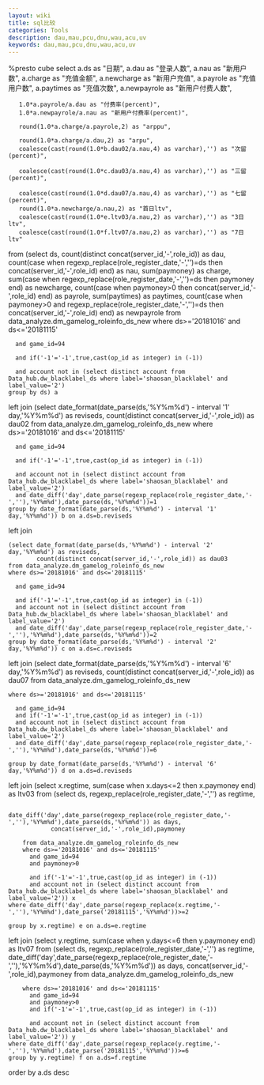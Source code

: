 ```yaml
---
layout: wiki
title: sql比较
categories: Tools
description: dau,mau,pcu,dnu,wau,acu,uv
keywords: dau,mau,pcu,dnu,wau,acu,uv
---
```

%presto 
cube
select a.ds as "日期",
	   a.dau as "登录人数",
	   a.nau as "新用户数",
	   a.charge as "充值金额",
	   a.newcharge as "新用户充值",
	   a.payrole as "充值用户数",
	   a.paytimes as "充值次数",
	   a.newpayrole as "新用户付费人数",

	   1.0*a.payrole/a.dau as "付费率(percent)",
	   1.0*a.newpayrole/a.nau as "新用户付费率(percent)",

	   round(1.0*a.charge/a.payrole,2) as "arppu",

	   round(1.0*a.charge/a.dau,2) as "arpu",
	   coalesce(cast(round(1.0*b.dau02/a.nau,4) as varchar),'') as "次留(percent)",

	   coalesce(cast(round(1.0*c.dau03/a.nau,4) as varchar),'') as "三留(percent)",

	   coalesce(cast(round(1.0*d.dau07/a.nau,4) as varchar),'') as "七留(percent)",
	   round(1.0*a.newcharge/a.nau,2) as "首日ltv",
	   coalesce(cast(round(1.0*e.ltv03/a.nau,2) as varchar),'') as "3日ltv",
	   coalesce(cast(round(1.0*f.ltv07/a.nau,2) as varchar),'') as "7日ltv"
from
	(select ds,
			count(distinct concat(server_id,'-',role_id)) as dau,
			count(case when regexp_replace(role_register_date,'-','')=ds then concat(server_id,'-',role_id) end) as nau,
			sum(paymoney) as charge,
			sum(case when regexp_replace(role_register_date,'-','')=ds then paymoney end) as newcharge, 
			count(case when paymoney>0 then concat(server_id,'-',role_id) end) as payrole,
			sum(paytimes) as paytimes,
			count(case when paymoney>0 and regexp_replace(role_register_date,'-','')=ds then concat(server_id,'-',role_id) end) as newpayrole
	from data_analyze.dm_gamelog_roleinfo_ds_new
	where ds>='20181016' and ds<='20181115'

	  and game_id=94

	  and if('-1'='-1',true,cast(op_id as integer) in (-1))

	  and account not in (select distinct account from Data_hub.dw_blacklabel_ds where label='shaosan_blacklabel' and label_value='2')
	group by ds) a
left join
	(select date_format(date_parse(ds,'%Y%m%d') - interval '1' day,'%Y%m%d') as reviseds,
			count(distinct concat(server_id,'-',role_id)) as dau02
	from data_analyze.dm_gamelog_roleinfo_ds_new
	where ds>='20181016' and ds<='20181115'

	  and game_id=94

	  and if('-1'='-1',true,cast(op_id as integer) in (-1))

	  and account not in (select distinct account from Data_hub.dw_blacklabel_ds where label='shaosan_blacklabel' and label_value='2')
	  and date_diff('day',date_parse(regexp_replace(role_register_date,'-',''),'%Y%m%d'),date_parse(ds,'%Y%m%d'))=1
	group by date_format(date_parse(ds,'%Y%m%d') - interval '1' day,'%Y%m%d')) b on a.ds=b.reviseds
left join

	(select date_format(date_parse(ds,'%Y%m%d') - interval '2' day,'%Y%m%d') as reviseds,
			count(distinct concat(server_id,'-',role_id)) as dau03
	from data_analyze.dm_gamelog_roleinfo_ds_new
	where ds>='20181016' and ds<='20181115'

	  and game_id=94

	  and if('-1'='-1',true,cast(op_id as integer) in (-1))
	  and account not in (select distinct account from Data_hub.dw_blacklabel_ds where label='shaosan_blacklabel' and label_value='2')
	  and date_diff('day',date_parse(regexp_replace(role_register_date,'-',''),'%Y%m%d'),date_parse(ds,'%Y%m%d'))=2
	group by date_format(date_parse(ds,'%Y%m%d') - interval '2' day,'%Y%m%d')) c on a.ds=c.reviseds
left join
	(select date_format(date_parse(ds,'%Y%m%d') - interval '6' day,'%Y%m%d') as reviseds,
			count(distinct concat(server_id,'-',role_id)) as dau07
	from data_analyze.dm_gamelog_roleinfo_ds_new

	where ds>='20181016' and ds<='20181115'

	  and game_id=94
	  and if('-1'='-1',true,cast(op_id as integer) in (-1))
	  and account not in (select distinct account from Data_hub.dw_blacklabel_ds where label='shaosan_blacklabel' and label_value='2')
	  and date_diff('day',date_parse(regexp_replace(role_register_date,'-',''),'%Y%m%d'),date_parse(ds,'%Y%m%d'))=6

	group by date_format(date_parse(ds,'%Y%m%d') - interval '6' day,'%Y%m%d')) d on a.ds=d.reviseds
left join
	(select x.regtime,
		    sum(case when x.days<=2 then x.paymoney end) as ltv03
	from
		(select ds,
				regexp_replace(role_register_date,'-','') as regtime,

				date_diff('day',date_parse(regexp_replace(role_register_date,'-',''),'%Y%m%d'),date_parse(ds,'%Y%m%d')) as days,
				concat(server_id,'-',role_id),paymoney

		from data_analyze.dm_gamelog_roleinfo_ds_new
		where ds>='20181016' and ds<='20181115'
		  and game_id=94
		  and paymoney>0

		  and if('-1'='-1',true,cast(op_id as integer) in (-1))
		  and account not in (select distinct account from Data_hub.dw_blacklabel_ds where label='shaosan_blacklabel' and label_value='2')) x
	where date_diff('day',date_parse(regexp_replace(x.regtime,'-',''),'%Y%m%d'),date_parse('20181115','%Y%m%d'))>=2

	group by x.regtime) e on a.ds=e.regtime
left join
	(select y.regtime,
		    sum(case when y.days<=6 then y.paymoney end) as ltv07
	from
		(select ds,
				regexp_replace(role_register_date,'-','') as regtime,
				date_diff('day',date_parse(regexp_replace(role_register_date,'-',''),'%Y%m%d'),date_parse(ds,'%Y%m%d')) as days,
				concat(server_id,'-',role_id),paymoney
		from data_analyze.dm_gamelog_roleinfo_ds_new
		

		where ds>='20181016' and ds<='20181115'
		  and game_id=94
		  and paymoney>0
		  and if('-1'='-1',true,cast(op_id as integer) in (-1))

		  and account not in (select distinct account from Data_hub.dw_blacklabel_ds where label='shaosan_blacklabel' and label_value='2')) y
	where date_diff('day',date_parse(regexp_replace(y.regtime,'-',''),'%Y%m%d'),date_parse('20181115','%Y%m%d'))>=6
	group by y.regtime) f on a.ds=f.regtime
order by a.ds desc